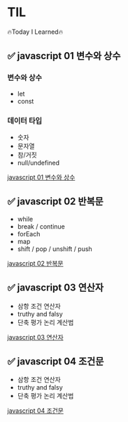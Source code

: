 # TIL
 🔥Today I Learned🔥

## ✅ javascript 01 변수와 상수

### 변수와 상수
- let
- const

### 데이터 타입
- 숫자
- 문자열
- 참/거짓
- null/undefined

<a href="https://velog.io/@hongduhyeon/javascript-1.-%EB%B3%80%EC%88%98">javascript 01 변수와 상수</a>

## ✅ javascript 02 반복문

- while
- break / continue
- forEach
- map
- shift / pop / unshift / push

<a href="https://velog.io/@hongduhyeon/javascript-2.-%EB%B0%98%EB%B3%B5%EB%AC%B8">javascript 02 반복문</a>

## ✅ javascript 03 연산자

- 삼항 조건 연산자
- truthy and falsy
- 단축 평가 논리 계산법

<a href="https://velog.io/@hongduhyeon/javascript-3.-%EC%97%B0%EC%82%B0%EC%9E%90">javascript 03 연산자<a>

## ✅ javascript 04 조건문

- 삼항 조건 연산자
- truthy and falsy
- 단축 평가 논리 계산법

<a href="https://velog.io/@hongduhyeon/javascript-4.-%EC%A1%B0%EA%B1%B4%EB%AC%B8">javascript 04 조건문<a>
